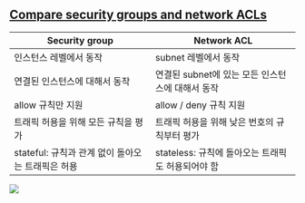 ## [Compare security groups and network ACLs](https://docs.aws.amazon.com/vpc/latest/userguide/infrastructure-security.html#VPC_Security_Comparison)

| Security group                          | Network ACL                             |
|-----------------------------------------|-----------------------------------------|
| 인스턴스 레벨에서 동작                        | subnet 레벨에서 동작                         |
| 연결된 인스턴스에 대해서 동작                   | 연결된 subnet에 있는 모든 인스턴스에 대해서 동작    |
| allow 규칙만 지원                          | allow / deny 규칙 지원                      |
| 트래픽 허용을 위해 모든 규칙을 평가              | 트래픽 허용을 위해 낮은 번호의 규칙부터 평가        |
| stateful: 규칙과 관계 없이 돌아오는 트래픽은 허용 | stateless: 규칙에 돌아오는 트래픽도 허용되어야 함  |


![](https://docs.aws.amazon.com/images/vpc/latest/userguide/images/security-diagram_updated.png)